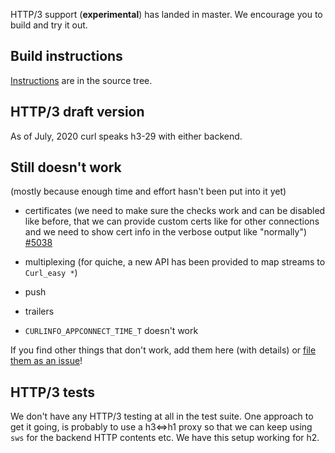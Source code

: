 HTTP/3 support (**experimental**) has landed in master. We encourage you to build and try it out. 

## Build instructions

[Instructions](https://github.com/curl/curl/blob/master/docs/HTTP3.md) are in the source tree.

## HTTP/3 draft version

As of July, 2020 curl speaks h3-29 with either backend.

## Still doesn't work

(mostly because enough time and effort hasn't been put into it yet)

- certificates (we need to make sure the checks work and can be disabled like before, that we can provide custom certs like for other connections and we need to show cert info in the verbose output like "normally") [#5038](https://github.com/curl/curl/issues/5038)

- multiplexing (for quiche, a new API has been provided to map streams to `Curl_easy *`)
- push
- trailers
- `CURLINFO_APPCONNECT_TIME_T` doesn't work

If you find other things that don't work, add them here (with details) or [file them as an issue](https://github.com/curl/curl/issues)!

## HTTP/3 tests

We don't have any HTTP/3 testing at all in the test suite. One approach to get it going, is probably to use a h3<=>h1 proxy so that we can keep using `sws` for the backend HTTP contents etc. We have this setup working for h2.
